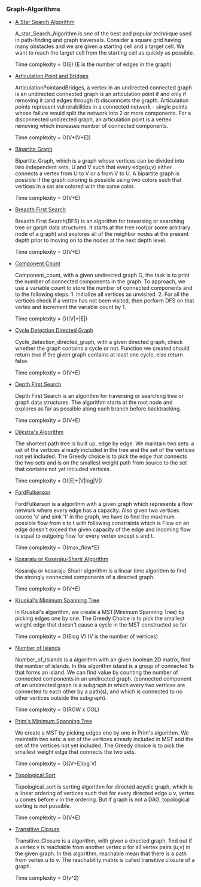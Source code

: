 ### Graph-Algorithms
- [A Star Search Algorithm](A_star_Search_Algorithm.cpp)

    A_star_Search_Algorithm is one of the best and popular technique used in path-finding and graph traversals. Consider a square grid having many obstacles and we are given a starting cell and a target cell. We want to reach the target cell from the starting cell as quickly as possible.

    Time complexity = O(E) (E is the number of edges in the graph) 

- [Articulation Point and Bridges](ArticulationPointandBridges.cpp)
    
    ArticulationPointandBridges, a vertex in an undirected connected graph is an undirected connected graph is an articulation point if and only if removing it (and edges through it) disconncets the grapth. Articulation points represent vulnerabilities in a connected network - single points whose failure would split the network into 2 or more components. For a disconnected undirected graph, an articulation point is a vertex removing which increases number of connected components. 
    
    Time complexity = O(V*(V+E))

- [Bipartite Graph](Bipartite_Graph.cpp)
    
    Bipartite_Graph, which is a graph whose vertices can be divided into two independent sets, U and V such that every edge(u,v) either connects a vertex from U to V or a from V to U. A bipartite graph is possible if the graph coloring is possible using two colors such that vertices in a set are colored with the same color.
    
    Time complexity = O(V+E)

- [Breadth First Search](Breadth%20First%20Search.cpp)
    
    Breadth First Search(BFS) is an algorithm for traversing or searching tree or garph data structures. It starts at the tree root(or some arbitrary node of a graph) and explores all of the neighbor nodes at the present depth prior to moving on to the nodes at the next depth level.
    
    Time complexity = O(V+E)

- [Component Count](Component_Count.cpp)
    
    Component_count, with a given undirected graph G, the task is to print the number of connected components in the graph. To approach, we use a variable count to store the number of connected components and to the following steps. 1. Initialize all vertices as unvisited. 2. For all the vertices check if a vertex has not been visited, then perform DFS on that vertex and increment the variable count by 1. 
    
    Time complexity = O(|V|+|E|)  

- [Cycle Detection Directed Graph](Cycle_detection_directed_graph.cpp)
    
    Cycle_detection_directed_graph, with a given directed graph, check whether the graph contains a cycle or not. Function we created should return true if the given graph contains at least one cycle, else return false.
    
    Time complexity = O(V+E)

- [Depth First Search](Depth%20First%20Search.cpp)
    
    Depth First Search is an algorithm for traversing or searching tree or graph data structures. The algorithm starts at the root node and explores as far as possible along each branch before backtracking.
    
    Time complexity = O(V+E)

- [Dijkstra's Algorithm](Dijkstra's%20Algorithm.cpp)
    
    The shortest path tree is built up, edge by edge. We maintain two sets: a set of the vertices already included in the tree and the set of the vertices not yet included. The Greedy choice is to pick the edge that connects the two sets and is on the smallest weight path from source to the set that contains not yet included vertices.
    
    Time complexity = O(|E|+|V|log|V|)

- [FordFulkerson](FordFlkerson.cpp)
    
    FordFulkerson is a algorithm with a given graph which represents a flow network where every edge has a capacity. Also given two vertices source 's' and sink 't' in the graph, we have to find the maximum possible flow from s to t with following constraints which is Flow on an edge doesn't exceed the given capacity of the edge and incoming flow is equal to outgoing flow for every vertex except s and t.
    
    Time complexity = O(max_flow*E)

- [Kosaraju or Kosaraju-Sharir Algorithm](Kosaraju.cpp)
    
    Kosaraju or kosaraju-Sharir algorithm is a linear time algorithm to find the strongly connected components of a directed graph.
    
    Time complexity = O(V+E)

- [Kruskal's Minimum Spanning Tree](Kruskal's.cpp)
    
    In Kruskal's algorithm, we create a MST(Minimum Spanning Tree) by picking edges one by one. The Greedy Choice is to pick the smallest weight edge that doesn't cause a cycle in the MST constructed so far.
    
    Time complexity = O(Elog V)    (V is the number of vertices)

- [Number of Islands](Number_of_islands.cpp)
    
    Number_of_Islands is a algorithm with an given boolean 2D matrix, find the number of islands. In this algorithm island is a group of connected 1s that forms an island. We can find value by counting the number of connected components in an undirected graph. (connected component of an undirected graph is a subgraph in which every two vertices are connected to each other by a path(s), and which is connected to no other vertices outside the subgraph).
    
    Time complexity = O(ROW x COL)

- [Prim's Minimum Spanning Tree](prims.cpp)
    
    We create a MST by picking edges one by one in Prim's algorithm. We maintatin two sets: a set of the vertices already included in MST and the set of the vertices not yet included. The Greedy choice is to pick the smallest weight edge that connects the two sets. 		
    
    Time complexity = O((V+E)log V)

- [Topological Sort](Topological_sort.cpp)
    
    Topological_sort is sorting algorithm for directed acyclic graph, which is a linear ordering of vertices such that for every directed edge u v, vertex u comes before v in the ordering. But if graph is not a DAG, topological sorting is not possible.
    
    Time complexity = O(V+E) 

- [Transitive Closure](Transitive_Closure.cpp)
    
    Transitive_Closure is a algorithm, with given a directed graph, find out if a vertex v is reachable from another vertex u for all vertex pairs (u,v) in the given graph. In this algorithm, reachable mean that there is a path from vertex u to v. The reachability matrix is called transitive closure of a graph.		
    
    Time complexity = O(v^2)